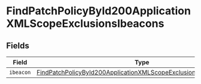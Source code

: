 # FindPatchPolicyById200ApplicationXMLScopeExclusionsIbeacons


## Fields

| Field                                                                                                                                                               | Type                                                                                                                                                                | Required                                                                                                                                                            | Description                                                                                                                                                         |
| ------------------------------------------------------------------------------------------------------------------------------------------------------------------- | ------------------------------------------------------------------------------------------------------------------------------------------------------------------- | ------------------------------------------------------------------------------------------------------------------------------------------------------------------- | ------------------------------------------------------------------------------------------------------------------------------------------------------------------- |
| `ibeacon`                                                                                                                                                           | [FindPatchPolicyById200ApplicationXMLScopeExclusionsIbeaconsIbeacon](../../models/operations/findpatchpolicybyid200applicationxmlscopeexclusionsibeaconsibeacon.md) | :heavy_minus_sign:                                                                                                                                                  | N/A                                                                                                                                                                 |